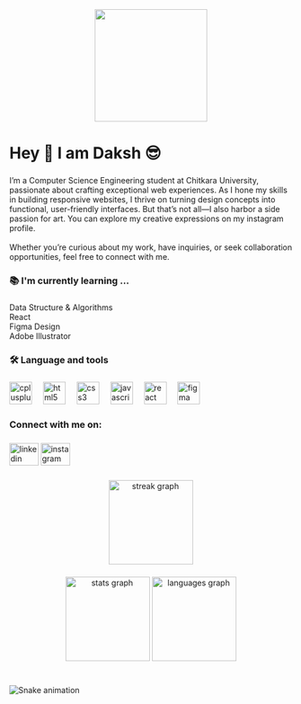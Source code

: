 <div align="center">
  <img height="200" src="https://media.licdn.com/dms/image/D5616AQHOU6xBjBEymQ/profile-displaybackgroundimage-shrink_350_1400/0/1709654032085?e=1726099200&v=beta&t=CiRiT1s0i2CHCJpuwoH6x20rKMNINWetbLxmlTPoL_I"  />
</div>

###

<h1 align="left">Hey 👋 I am Daksh 😎</h1>

###

<p align="left">I’m a Computer Science Engineering student at Chitkara University, passionate about crafting exceptional web experiences. As I hone my skills in building responsive websites, I thrive on turning design concepts into functional, user-friendly interfaces. But that’s not all—I also harbor a side passion for art. You can explore my creative expressions on my instagram profile.<br><br>Whether you’re curious about my work, have inquiries, or seek collaboration opportunities, feel free to connect with me.</p>

###

<h3 align="left">📚 I'm currently learning ...</h3>

###

<p align="left">Data Structure & Algorithms <br>React <br>Figma Design <br>Adobe Illustrator</p>

###

<h3 align="left">🛠 Language and tools</h3>

###

<div align="left">
  <img src="https://cdn.jsdelivr.net/gh/devicons/devicon/icons/cplusplus/cplusplus-original.svg" height="40" alt="cplusplus logo"  />
  <img width="12" />
  <img src="https://cdn.jsdelivr.net/gh/devicons/devicon/icons/html5/html5-original.svg" height="40" alt="html5 logo"  />
  <img width="12" />
  <img src="https://cdn.jsdelivr.net/gh/devicons/devicon/icons/css3/css3-original.svg" height="40" alt="css3 logo"  />
  <img width="12" />
  <img src="https://cdn.jsdelivr.net/gh/devicons/devicon/icons/javascript/javascript-original.svg" height="40" alt="javascript logo"  />
  <img width="12" />
  <img src="https://cdn.jsdelivr.net/gh/devicons/devicon/icons/react/react-original.svg" height="40" alt="react logo"  />
  <img width="12" />
  <img src="https://cdn.jsdelivr.net/gh/devicons/devicon/icons/figma/figma-original.svg" height="40" alt="figma logo"  />
</div>

###

<h3 align="left">Connect with me on:</h3>

###

<div align="left">
  <img src="https://raw.githubusercontent.com/maurodesouza/profile-readme-generator/master/src/assets/icons/social/linkedin/default.svg" width="52" height="40" alt="linkedin logo"  />
  <img src="https://raw.githubusercontent.com/maurodesouza/profile-readme-generator/master/src/assets/icons/social/instagram/default.svg" width="52" height="40" alt="instagram logo"  />
</div>

###

<div align="center">
  <img src="https://streak-stats.demolab.com?user=Dax-Rana18&locale=en&mode=daily&theme=dracula&hide_border=false&border_radius=5" height="150" alt="streak graph"  />
</div>

###

<div align="center">
  <img src="https://github-readme-stats.vercel.app/api?username=Dax-Rana18&hide_title=false&hide_rank=false&show_icons=true&include_all_commits=true&count_private=true&disable_animations=false&theme=dracula&locale=en&hide_border=false&order=1" height="150" alt="stats graph"  />
  <img src="https://github-readme-stats.vercel.app/api/top-langs?username=Dax-Rana18&locale=en&hide_title=false&layout=compact&card_width=320&langs_count=5&theme=dracula&hide_border=false&order=2" height="150" alt="languages graph"  />
</div>

###

<br clear="both">

<img src="https://raw.githubusercontent.com/Dax-Rana18/Dax-Rana18/output/snake.svg" alt="Snake animation" />

###
